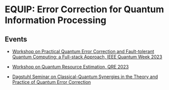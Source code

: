 # EQUIP: Error Correction for Quantum Information Processing

## Events

- [Workshop on Practical Quantum Error Correction and Fault-tolerant Quantum Computing: a Full-stack Approach, IEEE Quantum Week 2023](https://qce.quantum.ieee.org/2023/workshops-program/)

- [Workshop on Quantum Resource Estimation, QRE 2023](https://www.quantumresource.org)

- [Dagstuhl Seminar on Classical-Quantum Synergies in the Theory and Practice of Quantum Error Correction](https://www.dagstuhl.de/en/seminars/seminar-calendar/seminar-details/24212)